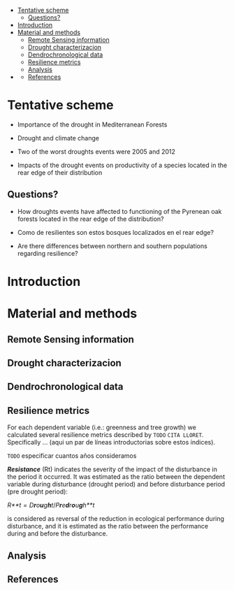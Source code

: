 -   [Tentative scheme](#tentative-scheme)
    -   [Questions?](#questions)
-   [Introduction](#introduction)
-   [Material and methods](#material-and-methods)
    -   [Remote Sensing information](#remote-sensing-information)
    -   [Drought characterizacion](#drought-characterizacion)
    -   [Dendrochronological data](#dendrochronological-data)
    -   [Resilience metrics](#resilience-metrics)
    -   [Analysis](#analysis)
-   [](#section)
    -   [References](#references)

Tentative scheme
================

-   Importance of the drought in Mediterranean Forests
-   Drought and climate change
-   Two of the worst droughts events were 2005 and 2012

-   Impacts of the drought events on productivity of a species located in the rear edge of their distribution

Questions?
----------

-   How droughts events have affected to functioning of the Pyrenean oak forests located in the rear edge of the distribution?

-   Como de resilientes son estos bosques localizados en el rear edge?

-   Are there differences between northern and southern populations regarding resilience?

Introduction
============

Material and methods
====================

Remote Sensing information
--------------------------

Drought characterizacion
------------------------

Dendrochronological data
------------------------

Resilience metrics
------------------

For each dependent variable (i.e.: greenness and tree growth) we calculated several resilience metrics described by `TODO` `CITA LLORET`. Specifically ... (aqui un par de líneas introductorias sobre estos índices).

`TODO` especificar cuantos años consideramos

***Resistance*** (Rt) indicates the severity of the impact of the disturbance in the period it occurred. It was estimated as the ratio between the dependent variable during disturbance (drought period) and before disturbance period (pre drought period):

*R**t* = *D**r**o**u**g**h**t*/*P**r**e**d**r**o**u**g**h**t*

is considered as reversal of the reduction in ecological performance during disturbance, and it is estimated as the ratio between the performance during and before the disturbance.

Analysis
--------

References
----------
